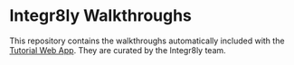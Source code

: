 # Integr8ly Walkthroughs

This repository contains the walkthroughs automatically included with the [Tutorial Web App](https://github.com/integr8ly/tutorial-web-app). They are curated by the Integr8ly team.
